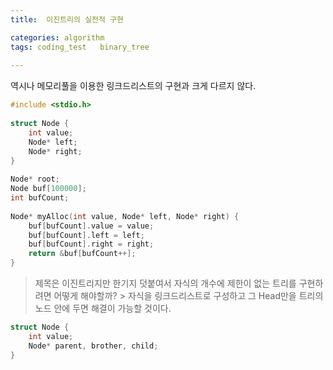 ```yaml
---
title:  이진트리의 실전적 구현

categories: algorithm  
tags: coding_test   binary_tree
 
---
```


  
역시나 메모리풀을 이용한 링크드리스트의 구현과 크게 다르지 않다.  
  
```cpp  
#include <stdio.h>  
  
struct Node {  
	int value;  
	Node* left;  
	Node* right;  
}  
  
Node* root;  
Node buf[100000];  
int bufCount;  
  
Node* myAlloc(int value, Node* left, Node* right) {  
	buf[bufCount].value = value;  
	buf[bufCount].left = left;  
	buf[bufCount].right = right;  
	return &buf[bufCount++];  
}  
```  
  
  
> 제목은 이진트리지만 한기지 덧붙여서 자식의 개수에 제한이 없는 트리를 구현하려면 어떻게 해야할까? > 자식을 링크드리스트로 구성하고 그 Head만을 트리의 노드 안에 두면 해결이 가능할 것이다.    
  
```cpp  
struct Node {  
	int value;  
	Node* parent, brother, child;  
}  
```  
